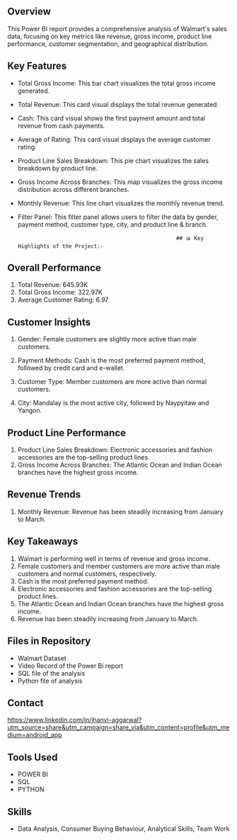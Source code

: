 ## Overview
This Power BI report provides a comprehensive analysis of Walmart's sales data, focusing on key metrics like revenue, gross income, product line performance, customer segmentation, and geographical distribution.

## Key Features

- Total Gross Income: This bar chart visualizes the total gross income generated.
- Total Revenue: This card visual displays the total revenue generated.
- Cash: This card visual shows the first payment amount and total revenue from cash payments.
- Average of Rating: This card visual displays the average customer rating.
- Product Line Sales Breakdown: This pie chart visualizes the sales breakdown by product line.
- Gross Income Across Branches: This map visualizes the gross income distribution across different branches.
- Monthly Revenue: This line chart visualizes the monthly revenue trend.
- Filter Panel: This filter panel allows users to filter the data by gender, payment method, customer type, city, and product line & branch.

                                                        ## 📊 Key Highlights of the Project:-

## Overall Performance

1. Total Revenue: 645.93K
2. Total Gross Income: 322.97K
3. Average Customer Rating: 6.97

## Customer Insights

1. Gender: Female customers are slightly more active than male customers.

2. Payment Methods: Cash is the most preferred payment method, followed by credit card and e-wallet.

3. Customer Type: Member customers are more active than normal customers.

4. City: Mandalay is the most active city, followed by Naypyitaw and Yangon.

## Product Line Performance

1. Product Line Sales Breakdown: Electronic accessories and fashion accessories are the top-selling product lines.
2. Gross Income Across Branches: The Atlantic Ocean and Indian Ocean branches have the highest gross income.

## Revenue Trends

1. Monthly Revenue: Revenue has been steadily increasing from January to March.

## Key Takeaways

1. Walmart is performing well in terms of revenue and gross income.
2. Female customers and member customers are more active than male customers and normal customers, respectively.
3. Cash is the most preferred payment method.
4. Electronic accessories and fashion accessories are the top-selling product lines.
5. The Atlantic Ocean and Indian Ocean branches have the highest gross income.
6. Revenue has been steadily increasing from January to March.

##  Files in Repository
- Walmart Dataset
- Video Record of the Power Bi report
- SQL file of the analysis
- Python file of analysis

## Contact

https://www.linkedin.com/in/jhanvi-aggarwal?utm_source=share&utm_campaign=share_via&utm_content=profile&utm_medium=android_app

## Tools Used
- POWER BI
- SQL
- PYTHON

## Skills
- Data Analysis, Consumer Buying Behaviour, Analytical Skills, Team Work 
